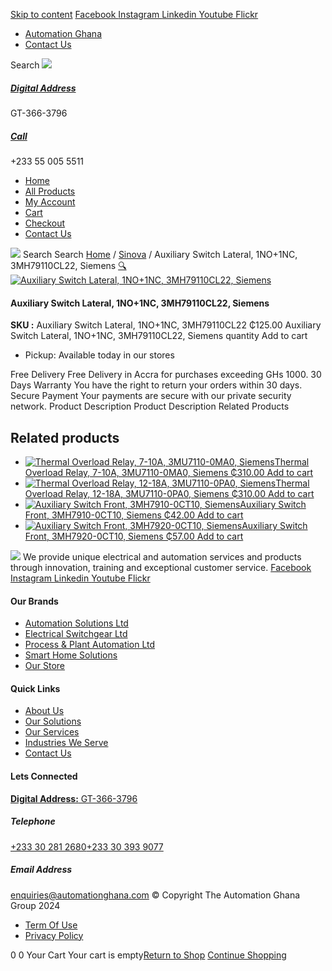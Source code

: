 [Skip to content](https://store.automationghana.com/product/auxiliary-switch-lateral-1no1nc-3mh79110cl22-siemens/#content)
[ Facebook ](https://www.facebook.com/automationgh/) [ Instagram ](https://www.instagram.com/automationgh/) [ Linkedin ](https://www.linkedin.com/company/the-automation-ghana-limited/) [ Youtube ](https://www.youtube.com/channel/UCurrRDUSm5oIW39VXjn1u0w) [ Flickr ](https://www.flickr.com/photos/181794037@N07/)
  * [ Automation Ghana ](https://automationghana.com)
  * [ Contact Us ](https://store.automationghana.com/contact/)


Search
[ ![](https://store.automationghana.com/wp-content/uploads/2024/04/Website-TAGG-Logo-BLUE.png) ](https://store.automationghana.com/)
[ ](https://maps.app.goo.gl/m4xeaagWCNbLk4jM6)
#####  [ Digital Address ](https://maps.app.goo.gl/m4xeaagWCNbLk4jM6)
GT-366-3796 
[ ](tel:+233550055511)
#####  [ Call ](tel:+233550055511)
+233 55 005 5511 
  * [Home](https://store.automationghana.com/)
  * [All Products](https://store.automationghana.com/shop/)
  * [My Account](https://store.automationghana.com/my-account/)
  * [Cart](https://store.automationghana.com/cart/)
  * [Checkout](https://store.automationghana.com/checkout/)
  * [Contact Us](https://store.automationghana.com/contact/)


[![](https://store.automationghana.com/wp-content/uploads/2024/04/AutomationGhana_logo_white.png)](https://store.automationghana.com)
Search
Search
[Home](https://store.automationghana.com) / [Sinova](https://store.automationghana.com/product-category/sinova-siemens/) / Auxiliary Switch Lateral, 1NO+1NC, 3MH79110CL22, Siemens
[🔍](https://store.automationghana.com/product/auxiliary-switch-lateral-1no1nc-3mh79110cl22-siemens/)
[![Auxiliary Switch Lateral, 1NO+1NC, 3MH79110CL22, Siemens](https://store.automationghana.com/wp-content/uploads/2025/03/Aux-Switch-Lateral-600x400.jpg)](https://store.automationghana.com/wp-content/uploads/2025/03/Aux-Switch-Lateral.jpg)
####  Auxiliary Switch Lateral, 1NO+1NC, 3MH79110CL22, Siemens 
**SKU :** Auxiliary Switch Lateral, 1NO+1NC, 3MH79110CL22 
₵125.00
Auxiliary Switch Lateral, 1NO+1NC, 3MH79110CL22, Siemens quantity
Add to cart
  * Pickup: Available today in our stores


Free Delivery 
Free Delivery in Accra for purchases exceeding GHs 1000. 
30 Days Warranty 
You have the right to return your orders within 30 days. 
Secure Payment 
Your payments are secure with our private security network. 
Product Description
Product Description
Related Products 
## Related products
  * [![Thermal Overload Relay, 7-10A, 3MU7110-0MA0, Siemens](https://store.automationghana.com/wp-content/uploads/2025/03/thermal-overload-300x300.png)Thermal Overload Relay, 7-10A, 3MU7110-0MA0, Siemens ₵310.00 ](https://store.automationghana.com/product/thermal-overload-relay-7-10a-3mu7110-0ma0-siemens/)
[Add to cart](https://store.automationghana.com/product/auxiliary-switch-lateral-1no1nc-3mh79110cl22-siemens/?add-to-cart=24512)
  * [![Thermal Overload Relay, 12-18A, 3MU7110-0PA0, Siemens](https://store.automationghana.com/wp-content/uploads/2025/03/thermal-overload-300x300.png)Thermal Overload Relay, 12-18A, 3MU7110-0PA0, Siemens ₵310.00 ](https://store.automationghana.com/product/thermal-overload-relay-12-18a-3mu7110-0pa0-siemens/)
[Add to cart](https://store.automationghana.com/product/auxiliary-switch-lateral-1no1nc-3mh79110cl22-siemens/?add-to-cart=24510)
  * [![Auxiliary Switch Front, 3MH7910-0CT10, Siemens](https://store.automationghana.com/wp-content/uploads/2025/03/Aux-Switch-Front-300x300.jpg)Auxiliary Switch Front, 3MH7910-0CT10, Siemens ₵42.00 ](https://store.automationghana.com/product/auxiliary-switch-front-3mh7910-0ct10-siemens/)
[Add to cart](https://store.automationghana.com/product/auxiliary-switch-lateral-1no1nc-3mh79110cl22-siemens/?add-to-cart=24503)
  * [![Auxiliary Switch Front, 3MH7920-0CT10, Siemens](https://store.automationghana.com/wp-content/uploads/2025/03/Aux-Switch-Front-300x300.jpg)Auxiliary Switch Front, 3MH7920-0CT10, Siemens ₵57.00 ](https://store.automationghana.com/product/auxiliary-switch-front-3mh7920-0ct10-siemens/)
[Add to cart](https://store.automationghana.com/product/auxiliary-switch-lateral-1no1nc-3mh79110cl22-siemens/?add-to-cart=24499)


![](https://store.automationghana.com/wp-content/uploads/2024/04/AutomationGhana_logo_white.png)
We provide unique electrical and automation services and products through innovation, training and exceptional customer service.
[ Facebook ](https://www.facebook.com/automationgh/) [ Instagram ](https://www.instagram.com/automationgh/) [ Linkedin ](https://www.linkedin.com/company/the-automation-ghana-limited/) [ Youtube ](https://www.youtube.com/channel/UCurrRDUSm5oIW39VXjn1u0w) [ Flickr ](https://www.flickr.com/photos/181794037@N07/)
#### Our Brands
  * [ Automation Solutions Ltd ](https://store.automationghana.com/product/auxiliary-switch-lateral-1no1nc-3mh79110cl22-siemens/)
  * [ Electrical Switchgear Ltd ](https://store.automationghana.com/product/auxiliary-switch-lateral-1no1nc-3mh79110cl22-siemens/)
  * [ Process & Plant Automation Ltd ](https://store.automationghana.com/product/auxiliary-switch-lateral-1no1nc-3mh79110cl22-siemens/)
  * [ Smart Home Solutions ](https://store.automationghana.com/product/auxiliary-switch-lateral-1no1nc-3mh79110cl22-siemens/)
  * [ Our Store ](https://store.automationghana.com/product/auxiliary-switch-lateral-1no1nc-3mh79110cl22-siemens/)


#### Quick Links
  * [ About Us ](https://store.automationghana.com/product/auxiliary-switch-lateral-1no1nc-3mh79110cl22-siemens/)
  * [ Our Solutions ](https://store.automationghana.com/product/auxiliary-switch-lateral-1no1nc-3mh79110cl22-siemens/)
  * [ Our Services ](https://store.automationghana.com/product/auxiliary-switch-lateral-1no1nc-3mh79110cl22-siemens/)
  * [ Industries We Serve ](https://store.automationghana.com/product/auxiliary-switch-lateral-1no1nc-3mh79110cl22-siemens/)
  * [ Contact Us ](https://store.automationghana.com/product/auxiliary-switch-lateral-1no1nc-3mh79110cl22-siemens/)


#### Lets Connected
[**Digital Address:** GT-366-3796](https://maps.app.goo.gl/m4xeaagWCNbLk4jM6)
#####  Telephone 
[ +233 30 281 2680](tel:+233302812680)[+233 30 393 9077](https://store.automationghana.com/product/auxiliary-switch-lateral-1no1nc-3mh79110cl22-siemens/+233303939077)
#####  Email Address 
enquiries@automationghana.com 
© Copyright The Automation Ghana Group 2024
  * [ Term Of Use ](https://store.automationghana.com/product/auxiliary-switch-lateral-1no1nc-3mh79110cl22-siemens/)
  * [ Privacy Policy ](https://store.automationghana.com/product/auxiliary-switch-lateral-1no1nc-3mh79110cl22-siemens/)


0
0
Your Cart
Your cart is empty[Return to Shop](https://store.automationghana.com/shop/)
[Continue Shopping](https://store.automationghana.com/product/auxiliary-switch-lateral-1no1nc-3mh79110cl22-siemens/)
